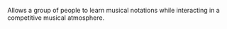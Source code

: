 Allows a group of people to learn musical notations while interacting in a competitive musical atmosphere.